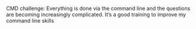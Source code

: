 CMD challenge:
Everything is done via the command line and the questions are becoming increasingly complicated. It’s a good training to improve  my command line skills
